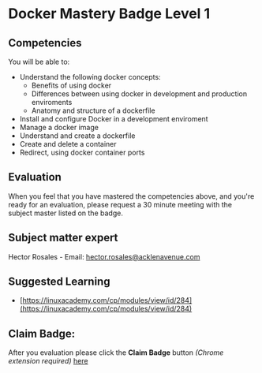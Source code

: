 # Docker Mastery Badge Level 1

## Competencies
You will be able to:
 - Understand the following docker concepts:
    - Benefits of using docker
    - Differences between using docker in development and production enviroments
    - Anatomy and structure of a dockerfile
 - Install and configure Docker in a development enviroment
 - Manage a docker image
 - Understand and create a dockerfile
 - Create and delete a container
 - Redirect, using docker container ports

## Evaluation
When you feel that you have mastered the competencies above, and you're ready for an evaluation, please request a 30 minute meeting with the subject master listed on the badge.

## Subject matter expert
Hector Rosales - Email: hector.rosales@acklenavenue.com

## Suggested Learning
- [https://linuxacademy.com/cp/modules/view/id/284](https://linuxacademy.com/cp/modules/view/id/284)

## Claim Badge:
After you evaluation please click the **Claim Badge** button *(Chrome extension required)* [here](https://acklenavenue.badgr.com/public/badges/De6mNXmAQuW75FwR3yONSg)
